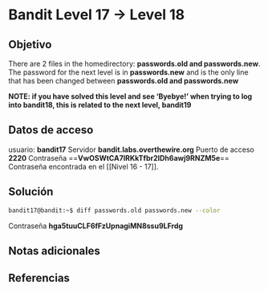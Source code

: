 # Bandit Level 17 → Level 18
## Objetivo
There are 2 files in the homedirectory: **passwords.old and passwords.new**. The password for the next level is in **passwords.new** and is the only line that has been changed between **passwords.old and passwords.new**

**NOTE: if you have solved this level and see ‘Byebye!’ when trying to log into bandit18, this is related to the next level, bandit19**

## Datos de acceso
usuario: **bandit17**
Servidor **bandit.labs.overthewire.org**
Puerto de acceso **2220**
Contraseña ==**VwOSWtCA7lRKkTfbr2IDh6awj9RNZM5e**==
Contraseña encontrada en el [[Nivel 16 - 17]].


## Solución
``` bash
bandit17@bandit:~$ diff passwords.old passwords.new --color                        42c42                                                                              < 09wUIyMU4YhOzl1Lzxoz0voIBzZ2TUAf                                                 ---                                                                                > hga5tuuCLF6fFzUpnagiMN8ssu9LFrdg
```
Contraseña **hga5tuuCLF6fFzUpnagiMN8ssu9LFrdg**

## Notas adicionales

## Referencias